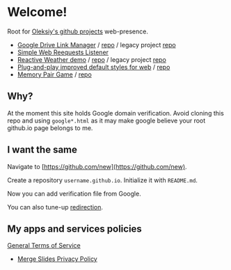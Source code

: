 # Welcome!
Root for [Oleksiy's github projects](https://github.com/OleksiyRudenko) web-presence.

* [Google Drive Link Manager](https://oleksiyrudenko.github.io/gd-linkman/) /
  [repo](https://github.com/OleksiyRudenko/link-manager-for-google-drive-gas) /
  legacy project [repo](https://github.com/OleksiyRudenko/gd-linkman)
* [Simple Web Reequests Listener](https://github.com/OleksiyRudenko/php-listener)
* [Reactive Weather demo](https://oleksiyrudenko.github.io/reactive-weather/) /
  [repo](https://github.com/OleksiyRudenko/reactive-weather) /
  legacy project [repo](https://github.com/OleksiyRudenko/weather-webapp)
* [Plug-and-play improved default styles for web](https://goo.gl/ZF9evf) /
  [repo](https://github.com/OleksiyRudenko/default-beauty.css)
* [Memory Pair Game](https://oleksiyrudenko.github.io/memory-pair-game/) /
  [repo](https://github.com/OleksiyRudenko/memory-pair-game)

## Why?

At the moment this site holds Google domain verification.
Avoid cloning this repo and using `google*.html` as it may make
google believe your root github.io page belongs to me.

## I want the same

Navigate to [https://github.com/new](https://github.com/new).

Create a repository `username.github.io`. Initialize it with `README.md`.

Now you can add verification file from Google.

You can also tune-up
[redirection](http://www.curtismlarson.com/blog/2015/04/12/github-pages-google-domains/).

## My apps and services policies

[General Terms of Service](./general--terms-of-service.md)

* [Merge Slides Privacy Policy](./merge-google-slides--privacy-policy.md)
